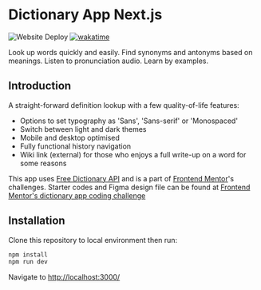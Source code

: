 # Dictionary App Next.js

![Website Deploy](https://deploy-badge.vercel.app/?url=https%3A%2F%2Fwww.dictionary-by-kacy.app%2F&logo=vercel&name=vercel)
[![wakatime](https://wakatime.com/badge/github/kacydodev/dictionary-next-supabase.svg)](https://wakatime.com/badge/github/kacydodev/dictionary-next-supabase)

Look up words quickly and easily. Find synonyms and antonyms based on meanings. Listen to pronunciation audio. Learn by examples.

## Introduction

A straight-forward definition lookup with a few quality-of-life features:

- Options to set typography as 'Sans', 'Sans-serif' or 'Monospaced'
- Switch between light and dark themes
- Mobile and desktop optimised
- Fully functional history navigation
- Wiki link (external) for those who enjoys a full write-up on a word for some reasons

This app uses [Free Dictionary API](https://dictionaryapi.dev/) and is a part of [Frontend Mentor](https://www.frontendmentor.io/challenges/dictionary-web-app-h5wwnyuKFL)'s challenges. Starter codes and Figma design file can be found at [Frontend Mentor's dictionary app coding challenge](https://www.frontendmentor.io/challenges/dictionary-web-app-h5wwnyuKFL)

## Installation

Clone this repository to local environment then run:

```bash
npm install
npm run dev
```

Navigate to [http://localhost:3000/](http://localhost:3000/)
